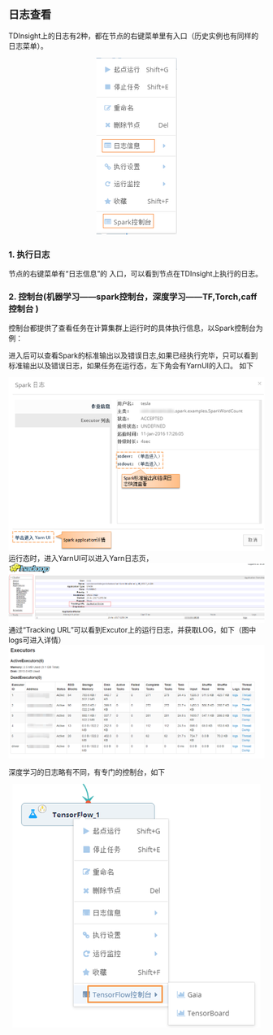 ## 日志查看
TDInsight上的日志有2种，都在节点的右键菜单里有入口（历史实例也有同样的日志菜单）。
<div  align="center">
 <img src="./manual/log1.png"/>   
</div>

### 1. 执行日志

节点的右键菜单有“日志信息”的 入口，可以看到节点在TDInsight上执行的日志。


### 2. 控制台(机器学习——spark控制台，深度学习——TF,Torch,caff控制台 )

控制台都提供了查看任务在计算集群上运行时的具体执行信息，以Spark控制台为例： 

进入后可以查看Spark的标准输出以及错误日志,如果已经执行完毕，只可以看到标准输出以及错误日志，如果任务在运行态，左下角会有YarnUI的入口。 如下

<div  align="center">
 <img src="./manual/log5.png"/>   
</div>
运行态时，进入YarnUI可以进入Yarn日志页，
<div  align="center">
 <img src="./manual/log7.png"/>   
</div>
通过“Tracking URL”可以看到Excutor上的运行日志，并获取LOG，如下（图中logs可进入详情）
<div  align="center">
 <img src="./manual/log8.png"/>   
</div>

深度学习的日志略有不同，有专门的控制台，如下

<div  align="center">
 <img src="./manual/log2.png"/>   
</div>


